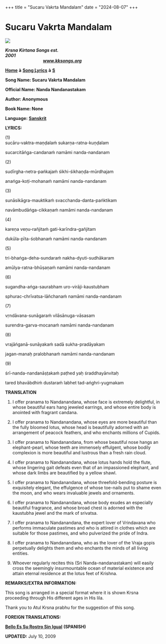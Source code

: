 +++
title = "Sucaru Vakrta Mandalam"
date = "2024-08-07"
+++

# Sucaru Vakrta Mandalam
**[![](http://kksongs.org/image_files/image002.jpg)](http://kksongs.org/)**

**_Krsna_** **_Kirtana Songs est. 2001_**                                                                                                                                                      **_www.kksongs.org_**

**[Home](http://kksongs.org/)** **à** **[Song Lyrics](http://kksongs.org/lyrics.html)** **à** **[S](http://kksongs.org/songs/song_s.html)**

**Song Name: Sucaru Vakrta Mandalam**

**Official Name: Nanda Nandanastakam**

**Author: Anonymous**

**Book Name: None**

**Language:** [**Sanskrit**](http://kksongs.org/language/list/sanskrit.html)

**LYRICS:**

(1)  
sucāru-vaktra-maṇḍalaḿ sukarṇa-ratna-kuṇḍalam

sucarcitāńga-candanaḿ namāmi nanda-nandanam

(2)

sudīrgha-netra-pańkajaḿ śikhi-śikhaṇḍa-mūrdhajam

anańga-koṭi-mohanaḿ namāmi nanda-nandanam

(3)

sunāsikāgra-mauktikaḿ svacchanda-danta-pańktikam

navāmbudāńga-cikkaṇaḿ namāmi nanda-nandanam

(4)

kareṇa veṇu-rañjitaḿ gati-karīndra-gañjitam

dukūla-pīta-śobhanaḿ namāmi nanda-nandanam

(5)

tri-bhańga-deha-sundaraḿ nakha-dyuti-sudhākaram

amūlya-ratna-bhūṣaṇaḿ namāmi nanda-nandanam

(6)

sugandha-ańga-saurabham uro-virāji-kaustubham

sphurac-chrīvatsa-lāñchanaḿ namāmi nanda-nandanam

(7)

vṛndāvana-sunāgaraḿ vilāsānuga-vāsasam

surendra-garva-mocanaḿ namāmi nanda-nandanam

(8)

vrajāńganā-sunāyakaḿ sadā sukha-pradāyakam

jagan-manaḥ pralobhanaḿ namāmi nanda-nandanam

(9)

śrī-nanda-nandanāṣṭakaḿ paṭhed yaḥ śraddhayānvitaḥ

tared bhavābdhiḿ dustaraḿ labhet tad-ańghri-yugmakam

**TRANSLATION**  
1) I offer pranama to Nandanandana, whose face is extremely delightful, in whose beautiful ears hang jeweled earrings, and whose entire body is anointed with fragrant candana.

  
2) I offer pranama to Nandanandana, whose eyes are more beautiful than the fully bloomed lotus, whose head is beautifully adorned with an arrangement of peacock feathers, and who enchants millions of Cupids.

  
3) I offer pranama to Nandanandana, from whose beautiful nose hangs an elephant-pearl, whose teeth are immensely effulgent, whose bodily complexion is more beautiful and lustrous than a fresh rain cloud.

  
4) I offer pranama to Nandanandana, whose lotus hands hold the flute, whose lingering gait defeats even that of an impassioned elephant, and whose dark limbs are beautified by a yellow shawl.

  
5) I offer pranama to Nandanandana, whose threefold-bending posture is exquisitely elegant, the effulgence of whose toe-nails put to shame even the moon, and who wears invaluable jewels and ornaments.

  
6) I offer pranama to Nandanandana, whose body exudes an especially beautiful fragrance, and whose broad chest is adorned with the kaustubha jewel and the mark of srivatsa.

  
7) I offer pranama to Nandanandana, the expert lover of Vrindavana who performs immaculate pastimes and who is attired in clothes which are suitable for those pastimes, and who pulverized the pride of Indra.

  
8) I offer pranama to Nandanandana, who as the lover of the Vraja gopis perpetually delights them and who enchants the minds of all living entities.

9) Whoever regularly recites this (Sri Nanda-nandanastakam) will easily cross the seemingly insurmountable ocean of material existence and attain eternal residence at the lotus feet of Krishna.

**REMARKS/EXTRA INFORMATION:**

This song is arranged in a special format where it is shown Krsna proceeding through His different ages in His lila.

Thank you to Atul Krsna prabhu for the suggestion of this song.

**FOREIGN TRANSLATIONS:**

**[Bello Es Su Rostro Sin Igual](http://kksongs.org/songs/b/belloessurostrosinigual.html)** **(SPANISH)**

**UPDATED:** July 10, 2009